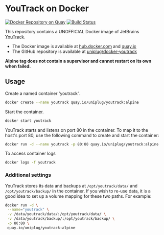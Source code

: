 # YouTrack on Docker

[![Docker Repository on Quay](https://quay.io/repository/uniplug/youtrack/status "Docker Repository on Quay")](https://quay.io/repository/uniplug/youtrack)
[![Build Status](https://travis-ci.org/uniplug/youtrack-docker.svg?branch=alpine)](https://travis-ci.org/uniplug/youtrack-docker)

This repository contains a UNOFFICIAL Docker image of JetBrains [YouTrack](http://www.jetbrains.com/youtrack).

* The Docker image is available at [hub.docker.com](https://hub.docker.com/r/uniplug/youtrack/) and [quay.io](https://quay.io/repository/uniplug/youtrack)
* The GitHub repository is available at [uniplug/docker-youtrack](https://github.com/uniplug/youtrack-docker)

**Alpine tag does not contain a supervisor and cannot restart on its own when failed.**

## Usage

Create a named container 'youtrack'.

```bash
docker create --name youtrack quay.io/uniplug/youtrack:alpine
```

Start the container.

```bash
docker start youtrack
```

YouTrack starts and listens on port 80 in the container.
To map it to the host's port 80, use the following command to create and start the container:

```bash
docker run -d --name youtrack -p 80:80 quay.io/uniplug/youtrack:alpine
```

To access container logs

```bash
docker logs -f youtrack
```

### Additional settings

YouTrack stores its data and backups at ```/opt/youtrack/data/``` and ```/opt/youtrack/backup/``` in the container.
If you wish to re-use data, it is a good idea to set up a volume mapping for these two paths. For example:

```bash
docker run -d \
 --name="youtrack" \
 -v /data/youtrack/data/:/opt/youtrack/data/ \
 -v /data/youtrack/backup/:/opt/youtrack/backup/ \
 -p 80:80 \
 quay.io/uniplug/youtrack:alpine
```
